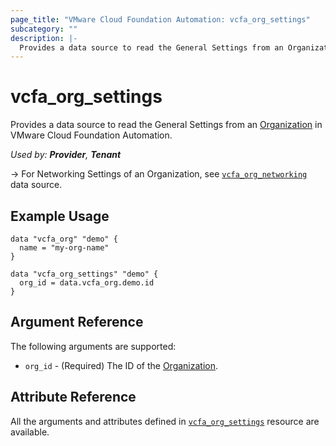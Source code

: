 ```yaml
---
page_title: "VMware Cloud Foundation Automation: vcfa_org_settings"
subcategory: ""
description: |-
  Provides a data source to read the General Settings from an Organization in VMware Cloud Foundation Automation.
---
```


# vcfa_org_settings

Provides a data source to read the General Settings from an [Organization][vcfa_org-ds] in VMware Cloud Foundation Automation.

_Used by: **Provider**, **Tenant**_

-> For Networking Settings of an Organization, see [`vcfa_org_networking`](/providers/vmware/vcfa/latest/docs/data-sources/org_networking) data source.

## Example Usage

```hcl
data "vcfa_org" "demo" {
  name = "my-org-name"
}

data "vcfa_org_settings" "demo" {
  org_id = data.vcfa_org.demo.id
}
```

## Argument Reference

The following arguments are supported:

- `org_id` - (Required) The ID of the [Organization][vcfa_org-ds].

## Attribute Reference

All the arguments and attributes defined in
[`vcfa_org_settings`](/providers/vmware/vcfa/latest/docs/resources/org_settings) resource are
available.

[vcfa_org-ds]: /providers/vmware/vcfa/latest/docs/data-sources/org
